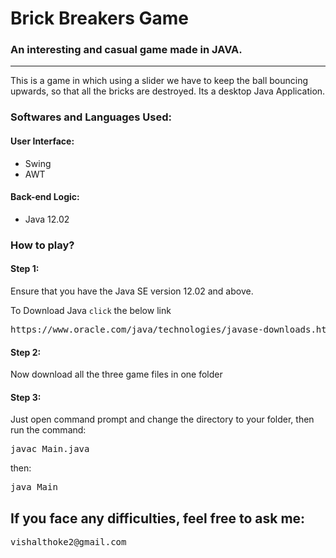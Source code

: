 <h1>Brick Breakers Game</h1> 
<h3>An interesting and casual game made in JAVA.</h3>
<hr>

  <p>This is a game in which using a slider we have to keep the ball bouncing upwards,
    so that all the bricks are destroyed. Its a desktop Java Application.</p>
  <h3>Softwares and Languages Used:</h3>
  <h4>User Interface:</h4>
  <ul>
    <li>Swing</li>
    <li>AWT</li>
  </ul>
  <h4>Back-end Logic:</h4>
    <ul>
      <li>Java 12.02</li>
    </ul>


<h3>How to play?</h3>
<h4>Step 1:</h4>
<p>Ensure that you have the Java SE version 12.02 and above.</p>
<p>To Download Java <code>click</code> the below link</p>
<pre><a>https://www.oracle.com/java/technologies/javase-downloads.html</a></pre>
<h4>Step 2:</h4>
<p>Now download all the three game files in one folder</p>
<h4>Step 3:</h4>
<p>Just open command prompt and change the directory to your folder, then run the command:</p>
<pre>javac Main.java</pre>
<p>then:</p>
<pre>java Main</pre>

<h2>If you face any difficulties, feel free to ask me: </h2>
<pre>vishalthoke2@gmail.com</pre>
